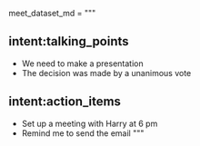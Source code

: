 meet_dataset_md = """
## intent:talking_points
- We need to make a presentation
- The decision was made by a unanimous vote
## intent:action_items
- Set up a meeting with Harry at 6 pm
- Remind me to send the email 
"""